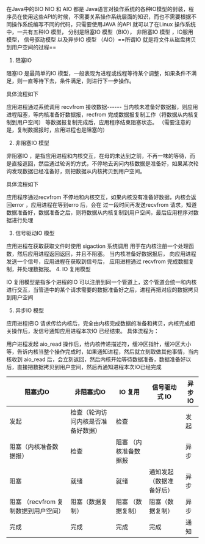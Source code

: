 在Java中的BIO NIO 和 AIO 都是 Java语言对操作系统的各种IO模型的封装，程序员在使用这些API的时候，不需要关系操作系统层面的知识，而也不需要根据不同操作系统编写不同的代码，只需要使用JAVA 的API 就可以了在Linux 操作系统中，一共有五种IO 模型， 分别是阻塞IO 模型（BIO）， 非阻塞IO 模型 ，IO服用模型， 信号驱动模型 以及异步IO 模型 （AIO）==所谓IO 就是将文件从磁盘拷贝到用户空间的过程==

1. 阻塞IO 

阻塞IO 是最简单的IO 模型，一般表现为进程或线程等待某个调整，如果条件不满足，则一直等待下去，条件满足，则进行下一步操作。

具体流程如下

 应用进程通过系统调用 recvfrom 接收数据------ 当内核未准备好数据报，则应用进程阻塞，等内核准备好数据报，recfrom 完成数据报复制工作（将数据从内核复制到用户空间） 等数据报复制完成后，应用程序结束阻塞状态。 （需要注意的是，复制数据报时，应用进程也是阻塞的）

2.  非阻塞IO 模型

非阻塞IO ，是指应用进程和内核交互，在母的未达到之前，不再一味的等待，而是直接返回，然后通过轮询的方式，不停地去询问内核数据是准备好，如果某次轮询发现数据已经准备好，则把数据从内核拷贝到用户空间。

具体流程如下

应用程序通过recvfrom 不停地和内核交互，如果内核没有准备好数据，内核会返回error ，应用进程在等到erro 后，会在 过一段时间再发送recvfrom 请求，知道数据准备好，数据准备之后，则将数据从内核复制到用户空间，最后应用程序对数据进行处理

3.   信号驱动IO 模型

应用进程在获取获取文件时使用 sigaction 系统调用 用于在内核注册一个处理函数，然后应用进程返回返回，并且不阻塞。  当内核准备好数据报后， 向应用进程发送一个信号，应用进程在获取到信号后， 应用进程通过 recvfrom 完成数据复制，并处理数据报。
4.   IO 复用模型

IO 复用模型是指多个进程的IO 可以注册到同一个管道上，这个管道会统一和内核进行交互，当管道中的某个请求需要的数据准备好之后，进程再把对应的数据拷贝到用户空间


5.   异步IO 模型

应用进程把IO 请求传给内核后，完全由内核完成数据的准备和拷贝，内核完成相关操作后，发信号通知应用进程本次IO 已经结束。 具体流程为：

用户进程发起 aio_read 操作后，给内核传递描述符，缓冲区指针，缓冲区大小等，告诉内核当整个操作完成时，如果通知进程，然后就立刻取做其他事情，当内核收到 aio_read  后，会立刻返回，然后内核开始等待数据准备，数据准备好以后，直接把数据拷贝到用户空间，然后再通知进程本次IO已经完成


阻塞式IO | 非阻塞式IO  | IO 复用 | 信号驱动式 IO | 异步IO
---|---|---|---|---
发起                                |检查（轮询访问内核是否准备好数据） | 检查                  |                            | 发起
阻塞（内核准备数据报）              |检查                               | 阻塞 （内核准备数据报 |                            | 异步
阻塞                                |就绪                               | 就绪                  | 通知发起（数据准备好后）   | 异步
阻塞 （recvfrom 复制数据到用户空间）|阻塞（数据复制）                   | 阻塞 （数据复制）     | 阻塞（数据复制）           | 异步
完成                                |完成                               | 完成                  | 完成                       | 通知










